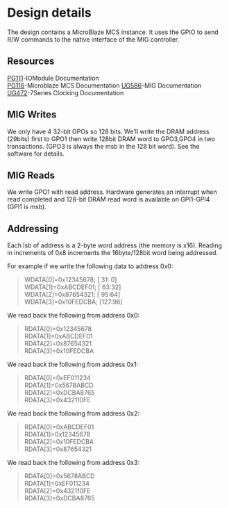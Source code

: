 # Design details
The design contains a MicroBlaze MCS instance. It uses the GPIO to send R/W
commands to the native interface of the MIG controller.

## Resources
[PG111](https://www.xilinx.com/support/documentation/ip_documentation/iomodule/v3_1/pg111-iomodule.pdf)-IOModule Documentation  
[PG116](https://www.xilinx.com/support/documentation/ip_documentation/microblaze_mcs/v3_0/pg116-microblaze-mcs.pdf)-Microblaze MCS Documentation
[UG586](https://www.xilinx.com/support/documentation/ip_documentation/ug586_7Series_MIS.pdf)-MIG Documentation  
[UG472](https://www.xilinx.com/support/documentation/user_guides/ug472_7Series_Clocking.pdf)-7Series Clocking Documentation

## MIG Writes
We only have 4 32-bit GPOs so 128 bits. We'll write the DRAM address (29bits)
first to GPO1 then write 128bit DRAM word to GPO3,GPO4 in two transactions.
(GPO3 is always the msb in the 128 bit word). See the software for details.

## MIG Reads
We write GPO1 with read address. Hardware generates an interrupt when read
completed and 128-bit DRAM read word is available on GPI1-GPI4 (GPI1 is msb).

## Addressing
Each lsb of address is a 2-byte word address (the memory is x16). Reading in
increments of 0x8 increments the 16byte/128bit word being addressed.

For example if we write the following data to address 0x0:
>WDATA[0]=0x12345678; [ 31: 0]  
>WDATA[1]=0xABCDEF01; [ 63:32]  
>WDATA[2]=0x87654321; [ 95:64]  
>WDATA[3]=0x10FEDCBA; [127:96]  

We read back the following from address 0x0:
>RDATA[0]=0x12345678  
>RDATA[1]=0xABCDEF01  
>RDATA[2]=0x87654321  
>RDATA[3]=0x10FEDCBA

We read back the following from address 0x1:
>RDATA[0]=0xEF011234  
>RDATA[1]=0x5678ABCD  
>RDATA[2]=0xDCBA8765  
>RDATA[3]=0x432110FE

We read back the following from address 0x2:
>RDATA[0]=0xABCDEF01  
>RDATA[1]=0x12345678  
>RDATA[2]=0x10FEDCBA  
>RDATA[3]=0x87654321

We read back the following from address 0x3:
>RDATA[0]=0x5678ABCD  
>RDATA[1]=0xEF011234  
>RDATA[2]=0x432110FE  
>RDATA[3]=0xDCBA8765
